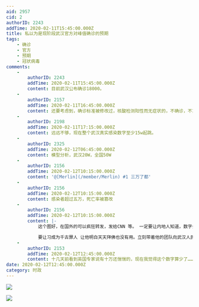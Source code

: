 ```yaml
---
aid: 2957
cid: 2
authorID: 2243
addTime: 2020-02-11T15:45:00.000Z
title: 私以为是现阶段武汉官方对峰值确诊的预期
tags:
    - 确诊
    - 官方
    - 预期
    - 冠状病毒
comments:
    -
        authorID: 2243
        addTime: 2020-02-11T15:45:00.000Z
        content: 目前武汉公布确诊18000。
    -
        authorID: 2157
        addTime: 2020-02-11T16:45:00.000Z
        content: 还要考虑到，确诊标准被修改过，核酸检测阳性而无症状的，不确诊，不算在这个数字内。
    -
        authorID: 2198
        addTime: 2020-02-11T17:15:00.000Z
        content: 远远不够，现在整个武汉真实感染数字至少15w起跳。
    -
        authorID: 2325
        addTime: 2020-02-12T06:45:00.000Z
        content: 模型分析，武汉20W，全国50W
    -
        authorID: 2156
        addTime: 2020-02-12T10:15:00.000Z
        content: '@[Merlin](/member/Merlin) #1 三万了都'
    -
        authorID: 2156
        addTime: 2020-02-12T10:15:00.000Z
        content: 感染者超过五万，死亡率被篡改
    -
        authorID: 2156
        addTime: 2020-02-12T10:15:00.000Z
        content: |-
            这个图好，在国外的可以疯狂转发，发给CNN 等。 一定要让内地人知道，数字会很难看。

            要让习成为千古罪人 让他明白天天拜佛也没有用。立刻带着他的团队向武汉人民下跪道歉。
    -
        authorID: 2153
        addTime: 2020-02-12T12:45:00.000Z
        content: 十几天前看到英国专家说有十万还惴惴的，现在我觉得这个数字算少了……
date: 2020-02-12T12:45:00.000Z
category: 时政
---
```


![](https://imgur.com/U9p83l8.jpg)

![](https://imgur.com/44Jj0ca.jpg)
